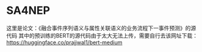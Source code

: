 # SA4NEP
这里是论文：《融合事件序列语义与属性关联语义的业务流程下一事件预测》的源代码
其中的预训练的BERT的源代码由于太大无法上传，需要自行去该网址下载：https://huggingface.co/prajjwal1/bert-medium
